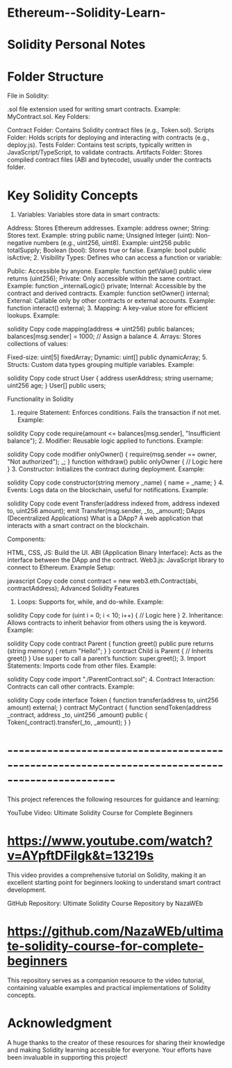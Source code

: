 # Ethereum--Solidity-Learn-

# Solidity Personal Notes 

# Folder Structure
File in Solidity:

.sol file extension used for writing smart contracts.
Example: MyContract.sol.
Key Folders:

Contract Folder: Contains Solidity contract files (e.g., Token.sol).
Scripts Folder: Holds scripts for deploying and interacting with contracts (e.g., deploy.js).
Tests Folder: Contains test scripts, typically written in JavaScript/TypeScript, to validate contracts.
Artifacts Folder: Stores compiled contract files (ABI and bytecode), usually under the contracts folder.

# Key Solidity Concepts
1. Variables:
Variables store data in smart contracts:

Address: Stores Ethereum addresses.
Example: address owner;
String: Stores text.
Example: string public name;
Unsigned Integer (uint): Non-negative numbers (e.g., uint256, uint8).
Example: uint256 public totalSupply;
Boolean (bool): Stores true or false.
Example: bool public isActive;
2. Visibility Types:
Defines who can access a function or variable:

Public: Accessible by anyone.
Example: function getValue() public view returns (uint256);
Private: Only accessible within the same contract.
Example: function _internalLogic() private;
Internal: Accessible by the contract and derived contracts.
Example: function setOwner() internal;
External: Callable only by other contracts or external accounts.
Example: function interact() external;
3. Mapping:
A key-value store for efficient lookups.
Example:

solidity
Copy code
mapping(address => uint256) public balances;
balances[msg.sender] = 1000; // Assign a balance
4. Arrays:
Stores collections of values:

Fixed-size: uint[5] fixedArray;
Dynamic: uint[] public dynamicArray;
5. Structs:
Custom data types grouping multiple variables.
Example:

solidity
Copy code
struct User {
    address userAddress;
    string username;
    uint256 age;
}
User[] public users;


Functionality in Solidity
1. require Statement:
Enforces conditions. Fails the transaction if not met.
Example:

solidity
Copy code
require(amount <= balances[msg.sender], "Insufficient balance");
2. Modifier:
Reusable logic applied to functions.
Example:

solidity
Copy code
modifier onlyOwner() {
    require(msg.sender == owner, "Not authorized");
    _;
}
function withdraw() public onlyOwner {
    // Logic here
}
3. Constructor:
Initializes the contract during deployment.
Example:

solidity
Copy code
constructor(string memory _name) {
    name = _name;
}
4. Events:
Logs data on the blockchain, useful for notifications.
Example:

solidity
Copy code
event Transfer(address indexed from, address indexed to, uint256 amount);
emit Transfer(msg.sender, _to, _amount);
DApps (Decentralized Applications)
What is a DApp?
A web application that interacts with a smart contract on the blockchain.

Components:

HTML, CSS, JS: Build the UI.
ABI (Application Binary Interface): Acts as the interface between the DApp and the contract.
Web3.js: JavaScript library to connect to Ethereum.
Example Setup:

javascript
Copy code
const contract = new web3.eth.Contract(abi, contractAddress);
Advanced Solidity Features
1. Loops:
Supports for, while, and do-while.
Example:

solidity
Copy code
for (uint i = 0; i < 10; i++) {
    // Logic here
}
2. Inheritance:
Allows contracts to inherit behavior from others using the is keyword.
Example:

solidity
Copy code
contract Parent {
    function greet() public pure returns (string memory) {
        return "Hello!";
    }
}
contract Child is Parent {
    // Inherits greet()
}
Use super to call a parent’s function: super.greet();
3. Import Statements:
Imports code from other files.
Example:

solidity
Copy code
import "./ParentContract.sol";
4. Contract Interaction:
Contracts can call other contracts.
Example:

solidity
Copy code
interface Token {
    function transfer(address to, uint256 amount) external;
}
contract MyContract {
    function sendToken(address _contract, address _to, uint256 _amount) public {
        Token(_contract).transfer(_to, _amount);
    }
}


# -----------------------------------------------------------------------------------------------
This project references the following resources for guidance and learning:

YouTube Video: Ultimate Solidity Course for Complete Beginners
# https://www.youtube.com/watch?v=AYpftDFiIgk&t=13219s
This video provides a comprehensive tutorial on Solidity, making it an excellent starting point for beginners looking to understand smart contract development.

GitHub Repository: Ultimate Solidity Course Repository by NazaWEb
# https://github.com/NazaWEb/ultimate-solidity-course-for-complete-beginners
This repository serves as a companion resource to the video tutorial, containing valuable examples and practical implementations of Solidity concepts.

# Acknowledgment
A huge thanks to the creator of these resources for sharing their knowledge and making Solidity learning accessible for everyone. Your efforts have been invaluable in supporting this project!




